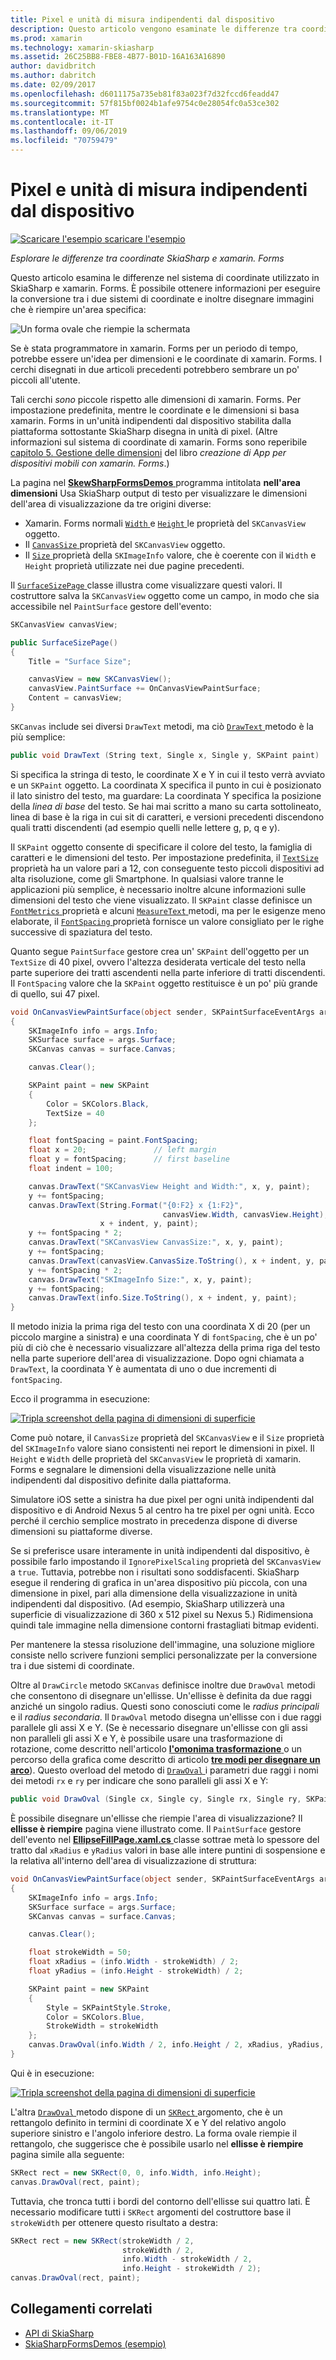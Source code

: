 ```yaml
---
title: Pixel e unità di misura indipendenti dal dispositivo
description: Questo articolo vengono esaminate le differenze tra coordinate SkiaSharp e xamarin. Forms e questo concetto è illustrato con esempio di codice.
ms.prod: xamarin
ms.technology: xamarin-skiasharp
ms.assetid: 26C25BB8-FBE8-4B77-B01D-16A163A16890
author: davidbritch
ms.author: dabritch
ms.date: 02/09/2017
ms.openlocfilehash: d6011175a735eb81f83a023f7d32fccd6feadd47
ms.sourcegitcommit: 57f815bf0024b1afe9754c0e28054fc0a53ce302
ms.translationtype: MT
ms.contentlocale: it-IT
ms.lasthandoff: 09/06/2019
ms.locfileid: "70759479"
---
```

# <a name="pixels-and-device-independent-units"></a>Pixel e unità di misura indipendenti dal dispositivo

[![Scaricare l'esempio](~/media/shared/download.png) scaricare l'esempio](https://docs.microsoft.com/samples/xamarin/xamarin-forms-samples/skiasharpforms-demos)

_Esplorare le differenze tra coordinate SkiaSharp e xamarin. Forms_

Questo articolo esamina le differenze nel sistema di coordinate utilizzato in SkiaSharp e xamarin. Forms. È possibile ottenere informazioni per eseguire la conversione tra i due sistemi di coordinate e inoltre disegnare immagini che è riempire un'area specifica:

![](pixels-images/screenfillexample.png "Un forma ovale che riempie la schermata")

Se è stata programmatore in xamarin. Forms per un periodo di tempo, potrebbe essere un'idea per dimensioni e le coordinate di xamarin. Forms. I cerchi disegnati in due articoli precedenti potrebbero sembrare un po' piccoli all'utente.

Tali cerchi *sono* piccole rispetto alle dimensioni di xamarin. Forms. Per impostazione predefinita, mentre le coordinate e le dimensioni si basa xamarin. Forms in un'unità indipendenti dal dispositivo stabilita dalla piattaforma sottostante SkiaSharp disegna in unità di pixel. (Altre informazioni sul sistema di coordinate di xamarin. Forms sono reperibile [capitolo 5. Gestione delle dimensioni](~/xamarin-forms/creating-mobile-apps-xamarin-forms/summaries/chapter05.md) del libro *creazione di App per dispositivi mobili con xamarin. Forms*.)

La pagina nel [ **SkewSharpFormsDemos** ](https://docs.microsoft.com/samples/xamarin/xamarin-forms-samples/skiasharpforms-demos) programma intitolata **nell'area dimensioni** Usa SkiaSharp output di testo per visualizzare le dimensioni dell'area di visualizzazione da tre origini diverse:

- Xamarin. Forms normali [ `Width` ](xref:Xamarin.Forms.VisualElement.Width) e [ `Height` ](xref:Xamarin.Forms.VisualElement.Height) le proprietà del `SKCanvasView` oggetto.
- Il [ `CanvasSize` ](xref:SkiaSharp.Views.Forms.SKCanvasView.CanvasSize) proprietà del `SKCanvasView` oggetto.
- Il [ `Size` ](xref:SkiaSharp.SKImageInfo.Size) proprietà della `SKImageInfo` valore, che è coerente con il `Width` e `Height` proprietà utilizzate nei due pagine precedenti.

Il [ `SurfaceSizePage` ](https://github.com/xamarin/xamarin-forms-samples/blob/master/SkiaSharpForms/Demos/Demos/SkiaSharpFormsDemos/Basics/SurfaceSizePage.cs) classe illustra come visualizzare questi valori. Il costruttore salva la `SKCanvasView` oggetto come un campo, in modo che sia accessibile nel `PaintSurface` gestore dell'evento:

```csharp
SKCanvasView canvasView;

public SurfaceSizePage()
{
    Title = "Surface Size";

    canvasView = new SKCanvasView();
    canvasView.PaintSurface += OnCanvasViewPaintSurface;
    Content = canvasView;
}
```

`SKCanvas` include sei diversi `DrawText` metodi, ma ciò [ `DrawText` ](xref:SkiaSharp.SKCanvas.DrawText(System.String,System.Single,System.Single,SkiaSharp.SKPaint)) metodo è la più semplice:

```csharp
public void DrawText (String text, Single x, Single y, SKPaint paint)
```

Si specifica la stringa di testo, le coordinate X e Y in cui il testo verrà avviato e un `SKPaint` oggetto. La coordinata X specifica il punto in cui è posizionato il lato sinistro del testo, ma guardare: La coordinata Y specifica la posizione della *linea di base* del testo. Se hai mai scritto a mano su carta sottolineato, linea di base è la riga in cui sit di caratteri, e versioni precedenti discendono quali tratti discendenti (ad esempio quelli nelle lettere g, p, q e y).

Il `SKPaint` oggetto consente di specificare il colore del testo, la famiglia di caratteri e le dimensioni del testo. Per impostazione predefinita, il [ `TextSize` ](xref:SkiaSharp.SKPaint.TextSize) proprietà ha un valore pari a 12, con conseguente testo piccoli dispositivi ad alta risoluzione, come gli Smartphone. In qualsiasi valore tranne le applicazioni più semplice, è necessario inoltre alcune informazioni sulle dimensioni del testo che viene visualizzato. Il `SKPaint` classe definisce un [ `FontMetrics` ](xref:SkiaSharp.SKPaint.FontMetrics) proprietà e alcuni [ `MeasureText` ](xref:SkiaSharp.SKPaint.MeasureText(System.String)) metodi, ma per le esigenze meno elaborate, il [ `FontSpacing` ](xref:SkiaSharp.SKPaint.FontSpacing) proprietà fornisce un valore consigliato per le righe successive di spaziatura del testo.

Quanto segue `PaintSurface` gestore crea un' `SKPaint` dell'oggetto per un `TextSize` di 40 pixel, ovvero l'altezza desiderata verticale del testo nella parte superiore dei tratti ascendenti nella parte inferiore di tratti discendenti. Il `FontSpacing` valore che la `SKPaint` oggetto restituisce è un po' più grande di quello, sui 47 pixel.

```csharp
void OnCanvasViewPaintSurface(object sender, SKPaintSurfaceEventArgs args)
{
    SKImageInfo info = args.Info;
    SKSurface surface = args.Surface;
    SKCanvas canvas = surface.Canvas;

    canvas.Clear();

    SKPaint paint = new SKPaint
    {
        Color = SKColors.Black,
        TextSize = 40
    };

    float fontSpacing = paint.FontSpacing;
    float x = 20;               // left margin
    float y = fontSpacing;      // first baseline
    float indent = 100;

    canvas.DrawText("SKCanvasView Height and Width:", x, y, paint);
    y += fontSpacing;
    canvas.DrawText(String.Format("{0:F2} x {1:F2}",
                                  canvasView.Width, canvasView.Height),
                    x + indent, y, paint);
    y += fontSpacing * 2;
    canvas.DrawText("SKCanvasView CanvasSize:", x, y, paint);
    y += fontSpacing;
    canvas.DrawText(canvasView.CanvasSize.ToString(), x + indent, y, paint);
    y += fontSpacing * 2;
    canvas.DrawText("SKImageInfo Size:", x, y, paint);
    y += fontSpacing;
    canvas.DrawText(info.Size.ToString(), x + indent, y, paint);
}
```

Il metodo inizia la prima riga del testo con una coordinata X di 20 (per un piccolo margine a sinistra) e una coordinata Y di `fontSpacing`, che è un po' più di ciò che è necessario visualizzare all'altezza della prima riga del testo nella parte superiore dell'area di visualizzazione. Dopo ogni chiamata a `DrawText`, la coordinata Y è aumentata di uno o due incrementi di `fontSpacing`.

Ecco il programma in esecuzione:

[![](pixels-images/surfacesize-small.png "Tripla screenshot della pagina di dimensioni di superficie")](pixels-images/surfacesize-large.png#lightbox "tripla screenshot della pagina di dimensioni di Surface")

Come può notare, il `CanvasSize` proprietà del `SKCanvasView` e il `Size` proprietà del `SKImageInfo` valore siano consistenti nei report le dimensioni in pixel. Il `Height` e `Width` delle proprietà del `SKCanvasView` le proprietà di xamarin. Forms e segnalare le dimensioni della visualizzazione nelle unità indipendenti dal dispositivo definite dalla piattaforma.

Simulatore iOS sette a sinistra ha due pixel per ogni unità indipendenti dal dispositivo e di Android Nexus 5 al centro ha tre pixel per ogni unità. Ecco perché il cerchio semplice mostrato in precedenza dispone di diverse dimensioni su piattaforme diverse.

Se si preferisce usare interamente in unità indipendenti dal dispositivo, è possibile farlo impostando il `IgnorePixelScaling` proprietà del `SKCanvasView` a `true`. Tuttavia, potrebbe non i risultati sono soddisfacenti. SkiaSharp esegue il rendering di grafica in un'area dispositivo più piccola, con una dimensione in pixel, pari alla dimensione della visualizzazione in unità indipendenti dal dispositivo. (Ad esempio, SkiaSharp utilizzerà una superficie di visualizzazione di 360 x 512 pixel su Nexus 5.) Ridimensiona quindi tale immagine nella dimensione contorni frastagliati bitmap evidenti.

Per mantenere la stessa risoluzione dell'immagine, una soluzione migliore consiste nello scrivere funzioni semplici personalizzate per la conversione tra i due sistemi di coordinate.

Oltre al `DrawCircle` metodo `SKCanvas` definisce inoltre due `DrawOval` metodi che consentono di disegnare un'ellisse. Un'ellisse è definita da due raggi anziché un singolo radius. Questi sono conosciuti come le *radius principali* e il *radius secondaria*. Il `DrawOval` metodo disegna un'ellisse con i due raggi parallele gli assi X e Y. (Se è necessario disegnare un'ellisse con gli assi non paralleli gli assi X e Y, è possibile usare una trasformazione di rotazione, come descritto nell'articolo [ **l'omonima trasformazione** ](../transforms/rotate.md) o un percorso della grafica come descritto di articolo [ **tre modi per disegnare un arco**](../curves/arcs.md)). Questo overload del metodo di [ `DrawOval` ](xref:SkiaSharp.SKCanvas.DrawOval(System.Single,System.Single,System.Single,System.Single,SkiaSharp.SKPaint)) i parametri due raggi i nomi dei metodi `rx` e `ry` per indicare che sono paralleli gli assi X e Y:

```csharp
public void DrawOval (Single cx, Single cy, Single rx, Single ry, SKPaint paint)
```

È possibile disegnare un'ellisse che riempie l'area di visualizzazione? Il **ellisse è riempire** pagina viene illustrato come. Il `PaintSurface` gestore dell'evento nel [ **EllipseFillPage.xaml.cs** ](https://github.com/xamarin/xamarin-forms-samples/blob/master/SkiaSharpForms/Demos/Demos/SkiaSharpFormsDemos/Basics/EllipseFillPage.xaml.cs) classe sottrae metà lo spessore del tratto dal `xRadius` e `yRadius` valori in base alle intere puntini di sospensione e la relativa all'interno dell'area di visualizzazione di struttura:

```csharp
void OnCanvasViewPaintSurface(object sender, SKPaintSurfaceEventArgs args)
{
    SKImageInfo info = args.Info;
    SKSurface surface = args.Surface;
    SKCanvas canvas = surface.Canvas;

    canvas.Clear();

    float strokeWidth = 50;
    float xRadius = (info.Width - strokeWidth) / 2;
    float yRadius = (info.Height - strokeWidth) / 2;

    SKPaint paint = new SKPaint
    {
        Style = SKPaintStyle.Stroke,
        Color = SKColors.Blue,
        StrokeWidth = strokeWidth
    };
    canvas.DrawOval(info.Width / 2, info.Height / 2, xRadius, yRadius, paint);
}
```

Qui è in esecuzione:

[![](pixels-images/ellipsefill-small.png "Tripla screenshot della pagina di dimensioni di superficie")](pixels-images/ellipsefill-large.png#lightbox "tripla screenshot della pagina di dimensioni di Surface")

L'altra [ `DrawOval` ](xref:SkiaSharp.SKCanvas.DrawOval(SkiaSharp.SKRect,SkiaSharp.SKPaint)) metodo dispone di un [ `SKRect` ](xref:SkiaSharp.SKRect) argomento, che è un rettangolo definito in termini di coordinate X e Y del relativo angolo superiore sinistro e l'angolo inferiore destro. La forma ovale riempie il rettangolo, che suggerisce che è possibile usarlo nel **ellisse è riempire** pagina simile alla seguente:

```csharp
SKRect rect = new SKRect(0, 0, info.Width, info.Height);
canvas.DrawOval(rect, paint);
```

Tuttavia, che tronca tutti i bordi del contorno dell'ellisse sui quattro lati. È necessario modificare tutti i `SKRect` argomenti del costruttore base il `strokeWidth` per ottenere questo risultato a destra:

```csharp
SKRect rect = new SKRect(strokeWidth / 2,
                         strokeWidth / 2,
                         info.Width - strokeWidth / 2,
                         info.Height - strokeWidth / 2);
canvas.DrawOval(rect, paint);
```

## <a name="related-links"></a>Collegamenti correlati

- [API di SkiaSharp](https://docs.microsoft.com/dotnet/api/skiasharp)
- [SkiaSharpFormsDemos (esempio)](https://docs.microsoft.com/samples/xamarin/xamarin-forms-samples/skiasharpforms-demos)
